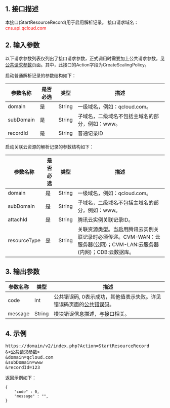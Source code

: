 ## 1. 接口描述
本接口(StartResourceRecord)用于启用解析记录。
接口请求域名：<font style="color:red">cns.api.qcloud.com</font>
 
## 2. 输入参数
以下请求参数列表仅列出了接口请求参数，正式调用时需要加上公共请求参数，见<a href="/doc/api/372/4153" title="公共请求参数">公共请求参数</a>页面。其中，此接口的Action字段为CreateScalingPolicy。

启动普通解析记录的参数结构如下：

| 参数名称 | 是否必选  | 类型 | 描述 | 
|---------|---------|---------|---------|
| domain | 是 | String | 一级域名，例如：qcloud.com。|
| subDomain | 是 | String | 子域名，二级域名不包括主域名的部分，例如：www。|
| recordId |  是 | String | 普通记录ID |

启动关联云资源的解析记录的参数结构如下：

| 参数名称 | 是否必选  | 类型 | 描述 | 
|---------|---------|---------|---------|
| domain | 是 | String | 一级域名，例如：qcloud.com。|
| subDomain | 是 | String | 子域名，二级域名不包括主域名的部分，例如：www。|
| attachId | 是 | String | 腾讯云实例关联记录ID。|
| resourceType | 是 | String | 关联资源类型。当启用腾讯云实例关联记录时必须传递。CVM-WAN：云服务器(公网)；CVM-LAN:云服务器(内网)；CDB:云数据库。|

## 3. 输出参数
| 参数名称 | 类型 | 描述 |
|---------|---------|---------|
| code | Int | 公共错误码, 0表示成功，其他值表示失败。详见错误码页面的<a href="https://www.qcloud.com/doc/api/372/%E9%94%99%E8%AF%AF%E7%A0%81#1.E3.80.81.E5.85.AC.E5.85.B1.E9.94.99.E8.AF.AF.E7.A0.81" title="公共错误码">公共错误码</a>。|
| message | String | 模块错误信息描述，与接口相关。|


## 4. 示例

<pre>
https://domain/v2/index.php?Action=StartResourceRecord
&<<a href="https://www.qcloud.com/doc/api/229/6976">公共请求参数</a>>
&domain=qcloud.com
&subDomain=www
&recordId=123
</pre>
返回示例如下：
```
{
    "code" : 0,
    "message" : "",
}
```

